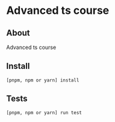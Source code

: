# Advanced ts course

## About

Advanced ts course

## Install

```
[pnpm, npm or yarn] install
```

## Tests

```
[pnpm, npm or yarn] run test
```

